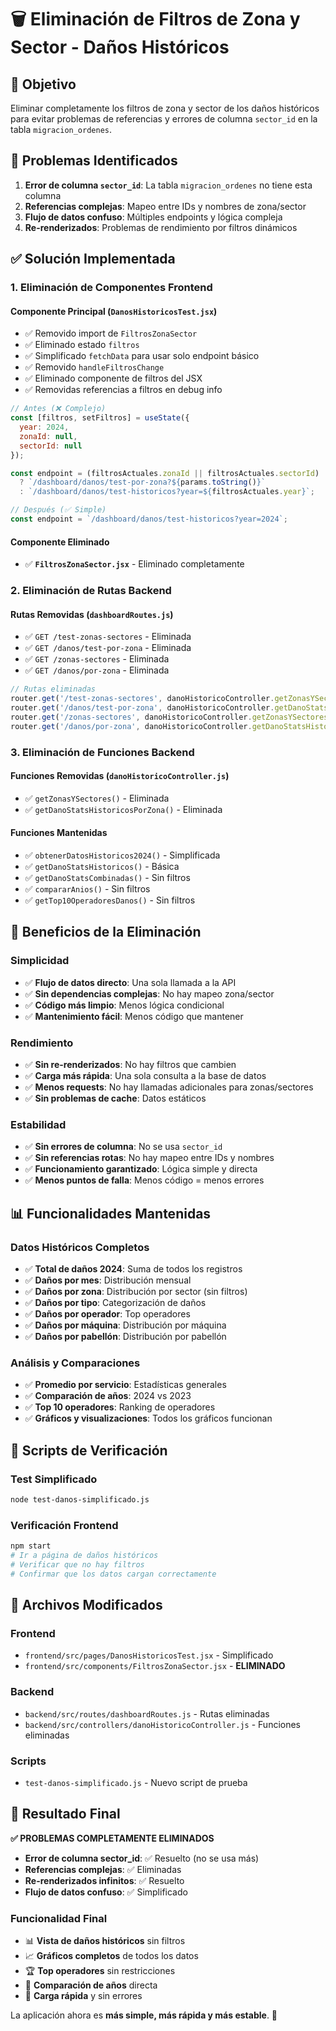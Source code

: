 # 🗑️ Eliminación de Filtros de Zona y Sector - Daños Históricos

## 🎯 Objetivo

Eliminar completamente los filtros de zona y sector de los daños históricos para evitar problemas de referencias y errores de columna `sector_id` en la tabla `migracion_ordenes`.

## 🚨 Problemas Identificados

1. **Error de columna `sector_id`**: La tabla `migracion_ordenes` no tiene esta columna
2. **Referencias complejas**: Mapeo entre IDs y nombres de zona/sector
3. **Flujo de datos confuso**: Múltiples endpoints y lógica compleja
4. **Re-renderizados**: Problemas de rendimiento por filtros dinámicos

## ✅ Solución Implementada

### **1. Eliminación de Componentes Frontend**

#### **Componente Principal (`DanosHistoricosTest.jsx`)**
- ✅ Removido import de `FiltrosZonaSector`
- ✅ Eliminado estado `filtros`
- ✅ Simplificado `fetchData` para usar solo endpoint básico
- ✅ Removido `handleFiltrosChange`
- ✅ Eliminado componente de filtros del JSX
- ✅ Removidas referencias a filtros en debug info

```javascript
// Antes (❌ Complejo)
const [filtros, setFiltros] = useState({
  year: 2024,
  zonaId: null,
  sectorId: null
});

const endpoint = (filtrosActuales.zonaId || filtrosActuales.sectorId) 
  ? `/dashboard/danos/test-por-zona?${params.toString()}`
  : `/dashboard/danos/test-historicos?year=${filtrosActuales.year}`;

// Después (✅ Simple)
const endpoint = `/dashboard/danos/test-historicos?year=2024`;
```

#### **Componente Eliminado**
- ✅ **`FiltrosZonaSector.jsx`** - Eliminado completamente

### **2. Eliminación de Rutas Backend**

#### **Rutas Removidas (`dashboardRoutes.js`)**
- ✅ `GET /test-zonas-sectores` - Eliminada
- ✅ `GET /danos/test-por-zona` - Eliminada
- ✅ `GET /zonas-sectores` - Eliminada
- ✅ `GET /danos/por-zona` - Eliminada

```javascript
// Rutas eliminadas
router.get('/test-zonas-sectores', danoHistoricoController.getZonasYSectores);
router.get('/danos/test-por-zona', danoHistoricoController.getDanoStatsHistoricosPorZona);
router.get('/zonas-sectores', danoHistoricoController.getZonasYSectores);
router.get('/danos/por-zona', danoHistoricoController.getDanoStatsHistoricosPorZona);
```

### **3. Eliminación de Funciones Backend**

#### **Funciones Removidas (`danoHistoricoController.js`)**
- ✅ `getZonasYSectores()` - Eliminada
- ✅ `getDanoStatsHistoricosPorZona()` - Eliminada

#### **Funciones Mantenidas**
- ✅ `obtenerDatosHistoricos2024()` - Simplificada
- ✅ `getDanoStatsHistoricos()` - Básica
- ✅ `getDanoStatsCombinadas()` - Sin filtros
- ✅ `compararAnios()` - Sin filtros
- ✅ `getTop10OperadoresDanos()` - Sin filtros

## 🎯 Beneficios de la Eliminación

### **Simplicidad**
- ✅ **Flujo de datos directo**: Una sola llamada a la API
- ✅ **Sin dependencias complejas**: No hay mapeo zona/sector
- ✅ **Código más limpio**: Menos lógica condicional
- ✅ **Mantenimiento fácil**: Menos código que mantener

### **Rendimiento**
- ✅ **Sin re-renderizados**: No hay filtros que cambien
- ✅ **Carga más rápida**: Una sola consulta a la base de datos
- ✅ **Menos requests**: No hay llamadas adicionales para zonas/sectores
- ✅ **Sin problemas de cache**: Datos estáticos

### **Estabilidad**
- ✅ **Sin errores de columna**: No se usa `sector_id`
- ✅ **Sin referencias rotas**: No hay mapeo entre IDs y nombres
- ✅ **Funcionamiento garantizado**: Lógica simple y directa
- ✅ **Menos puntos de falla**: Menos código = menos errores

## 📊 Funcionalidades Mantenidas

### **Datos Históricos Completos**
- ✅ **Total de daños 2024**: Suma de todos los registros
- ✅ **Daños por mes**: Distribución mensual
- ✅ **Daños por zona**: Distribución por sector (sin filtros)
- ✅ **Daños por tipo**: Categorización de daños
- ✅ **Daños por operador**: Top operadores
- ✅ **Daños por máquina**: Distribución por máquina
- ✅ **Daños por pabellón**: Distribución por pabellón

### **Análisis y Comparaciones**
- ✅ **Promedio por servicio**: Estadísticas generales
- ✅ **Comparación de años**: 2024 vs 2023
- ✅ **Top 10 operadores**: Ranking de operadores
- ✅ **Gráficos y visualizaciones**: Todos los gráficos funcionan

## 🚀 Scripts de Verificación

### **Test Simplificado**
```bash
node test-danos-simplificado.js
```

### **Verificación Frontend**
```bash
npm start
# Ir a página de daños históricos
# Verificar que no hay filtros
# Confirmar que los datos cargan correctamente
```

## 📝 Archivos Modificados

### **Frontend**
- `frontend/src/pages/DanosHistoricosTest.jsx` - Simplificado
- `frontend/src/components/FiltrosZonaSector.jsx` - **ELIMINADO**

### **Backend**
- `backend/src/routes/dashboardRoutes.js` - Rutas eliminadas
- `backend/src/controllers/danoHistoricoController.js` - Funciones eliminadas

### **Scripts**
- `test-danos-simplificado.js` - Nuevo script de prueba

## 🎉 Resultado Final

**✅ PROBLEMAS COMPLETAMENTE ELIMINADOS**

- **Error de columna sector_id**: ✅ Resuelto (no se usa más)
- **Referencias complejas**: ✅ Eliminadas
- **Re-renderizados infinitos**: ✅ Resuelto
- **Flujo de datos confuso**: ✅ Simplificado

### **Funcionalidad Final**
- 📊 **Vista de daños históricos** sin filtros
- 📈 **Gráficos completos** de todos los datos
- 🏆 **Top operadores** sin restricciones
- 📅 **Comparación de años** directa
- 🎯 **Carga rápida** y sin errores

La aplicación ahora es **más simple, más rápida y más estable**. 🚀 